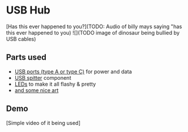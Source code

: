 # USB Hub

[Has this ever happened to you?](TODO: Audio of billy mays saying "has this ever happened to you)
![](TODO image of dinosaur being bullied by USB cables)

## Parts used

- [USB ports (type A or type C)](../ingredients/usb.md#power-and-data) for power and data
- [USB spitter](../ingredients/usb_splitter.md) component
- [LEDs](../ingredients/led.md) to make it all flashy & pretty
- [and some nice art](../tools/board-art.md)

## Demo

[Simple video of it being used]